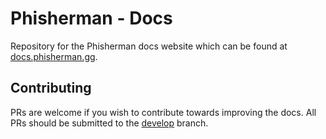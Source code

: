 # Phisherman - Docs

Repository for the Phisherman docs website which can be found at [docs.phisherman.gg](https://docs.phisherman.gg).

## Contributing
PRs are welcome if you wish to contribute towards improving the docs. All PRs should be submitted to the [develop](https://github.com/PhishermanGG/docs/tree/develop) branch.
